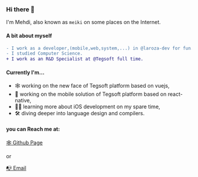 
### Hi there 👋

I'm Mehdi, also known as `meiki` on some places on the Internet.

#### A bit about myself
```diff
- I work as a developer,(mobile,web,system,...) in @laroza-dev for fun.
- I studied Computer Science.
+ I work as an R&D Specialist at @Tegsoft full time.
```

#### Currently I'm...

- 🕸 working on the new face of Tegsoft platform based on vuejs,
- 📱 working on the mobile solution of Tegsoft platform based on react-native,
- 👨‍💻 learning more about iOS development on my spare time,
- 🛠 diving deeper into language design and compilers.

#### you can Reach me at:

[🕸 Github Page](https://mehdinourollah.github.io)

 or
 
[📭 Email](<mailto:mehdinourollah@gmail.com>)
